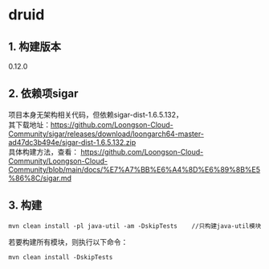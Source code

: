 # druid

## 1. 构建版本
0.12.0

## 2. 依赖项sigar
项目本身无架构相关代码，但依赖sigar-dist-1.6.5.132，      
其下载地址：https://github.com/Loongson-Cloud-Community/sigar/releases/download/loongarch64-master-ad47dc3b494e/sigar-dist-1.6.5.132.zip        
具体构建方法，查看： https://github.com/Loongson-Cloud-Community/Loongson-Cloud-Community/blob/main/docs/%E7%A7%BB%E6%A4%8D%E6%89%8B%E5%86%8C/sigar.md        

## 3. 构建
```
mvn clean install -pl java-util -am -DskipTests    //只构建java-util模块
```

若要构建所有模块，则执行以下命令：
```
mvn clean install -DskipTests
```
